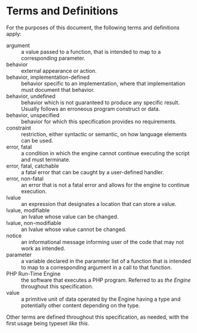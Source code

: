 # Terms and Definitions
For the purposes of this document, the following terms and definitions
apply:

<dl>
  <dt>argument</dt>
  <dd>a value passed to a function, that is intended to map to a
  corresponding parameter.</dd>

  <dt>behavior</dt>
  <dd>external appearance or action.</dd>

  <dt>behavior, implementation-defined</dt>
  <dd>behavior specific to an implementation, where that implementation
  must document that behavior.</dd>

  <dt>behavior, undefined</dt>
  <dd>behavior which is not guaranteed to produce any specific result.
  Usually follows an erroneous program construct or data.</dd>

  <dt>behavior, unspecified</dt>
  <dd>behavior for which this specification provides no requirements.</dd>

  <dt>constraint</dt>
  <dd>restriction, either syntactic or semantic, on how language elements
  can be used.</dd>

  <dt>error, fatal</dt>
  <dd>a condition in which the engine cannot continue executing the script
  and must terminate.</dd>

  <dt>error, fatal, catchable</dt>
  <dd>a fatal error that can be caught by a user-defined handler.</dd>

  <dt>error, non-fatal</dt>
  <dd>an error that is not a fatal error and allows for  the engine to
  continue execution.</dd>

  <dt>lvalue</dt>
  <dd>an expression that designates a location that can store a value.</dd>

  <dt>lvalue, modifiable</dt>
  <dd>an lvalue whose value can be changed.</dd>

  <dt>lvalue, non-modifiable</dt>
  <dd>an lvalue whose value cannot be changed.</dd>

  <dt>notice</dt>
  <dd>an informational message informing user of the code that may not work as intended.</dd>

  <dt>parameter</dt>
  <dd>a variable declared in the parameter list of a function that is
  intended to map to a corresponding argument in a call to that
  function.</dd>

  <dt>PHP Run-Time Engine</dt>
  <dd>the software that executes a PHP program. Referred to as <em>the
  Engine</em> throughout this specification.</dd>

  <dt>value</dt>
  <dd>a primitive unit of data operated by the Engine having a type
  and potentially other content depending on the type.</dd>
</dl>

Other terms are defined throughout this specification, as needed, with
the first usage being typeset *like this*.


